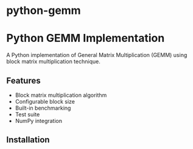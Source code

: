 # python-gemm

# Python GEMM Implementation

A Python implementation of General Matrix Multiplication (GEMM) using block matrix multiplication technique.

## Features
- Block matrix multiplication algorithm
- Configurable block size
- Built-in benchmarking
- Test suite
- NumPy integration

## Installation
